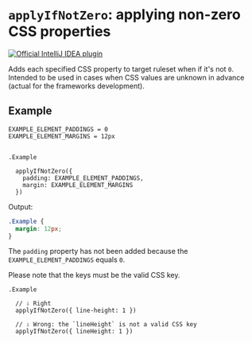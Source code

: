 # `applyIfNotZero`: applying non-zero CSS properties

[![Official IntelliJ IDEA plugin](https://img.shields.io/badge/IntelliJ_IDEA_Live_Template-ainz-blue.svg?style=flat)](https://plugins.jetbrains.com/plugin/17677-yamato-daiwa-frontend)

Adds each specified CSS property to target ruleset when if it's not `0`. Intended to be used in
cases when CSS values are unknown in advance (actual for the frameworks development).


## Example

```stylus
EXAMPLE_ELEMENT_PADDINGS = 0
EXAMPLE_ELEMENT_MARGINS = 12px


.Example

  applyIfNotZero({
    padding: EXAMPLE_ELEMENT_PADDINGS,
    margin: EXAMPLE_ELEMENT_MARGINS
  })
```

Output:

```css
.Example {
  margin: 12px;
}
```

The `padding` property has not been added because the `EXAMPLE_ELEMENT_PADDINGS` equals `0`.


Please note that the keys must be the valid CSS key.

```stylus
.Example

  // ⇩ Right
  applyIfNotZero({ line-height: 1 })

  // ⇩ Wrong: the `lineHeight` is not a valid CSS key
  applyIfNotZero({ lineHeight: 1 })
```
